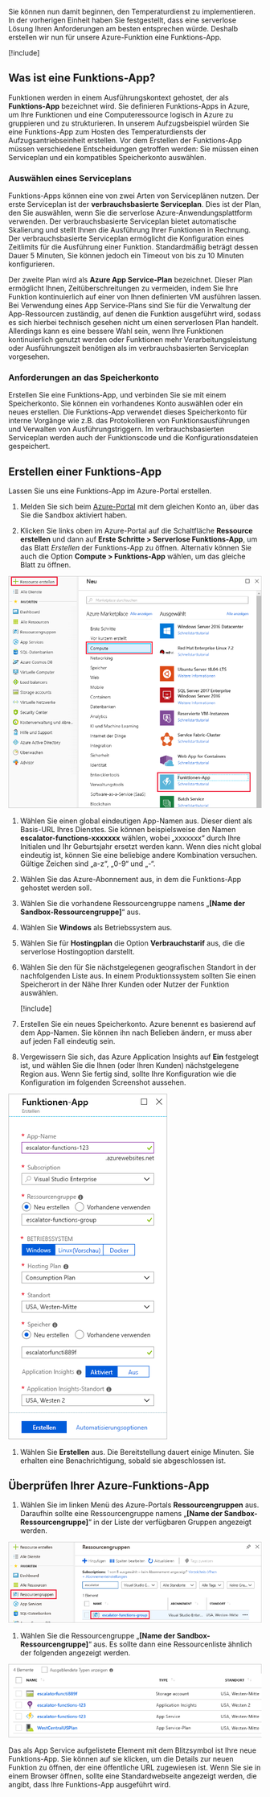 Sie können nun damit beginnen, den Temperaturdienst zu implementieren. In der vorherigen Einheit haben Sie festgestellt, dass eine serverlose Lösung Ihren Anforderungen am besten entsprechen würde. Deshalb erstellen wir nun für unsere Azure-Funktion eine Funktions-App.

[!include[](../../../includes/azure-sandbox-activate.md)]

## <a name="what-is-a-function-app"></a>Was ist eine Funktions-App?

Funktionen werden in einem Ausführungskontext gehostet, der als **Funktions-App** bezeichnet wird. Sie definieren Funktions-Apps in Azure, um Ihre Funktionen und eine Computeressource logisch in Azure zu gruppieren und zu strukturieren. In unserem Aufzugsbeispiel würden Sie eine Funktions-App zum Hosten des Temperaturdiensts der Aufzugsantriebseinheit erstellen. Vor dem Erstellen der Funktions-App müssen verschiedene Entscheidungen getroffen werden: Sie müssen einen Serviceplan und ein kompatibles Speicherkonto auswählen.

### <a name="choosing-a-service-plan"></a>Auswählen eines Serviceplans

Funktions-Apps können eine von zwei Arten von Serviceplänen nutzen. Der erste Serviceplan ist der **verbrauchsbasierte Serviceplan**. Dies ist der Plan, den Sie auswählen, wenn Sie die serverlose Azure-Anwendungsplattform verwenden. Der verbrauchsbasierte Serviceplan bietet automatische Skalierung und stellt Ihnen die Ausführung Ihrer Funktionen in Rechnung. Der verbrauchsbasierte Serviceplan ermöglicht die Konfiguration eines Zeitlimits für die Ausführung einer Funktion. Standardmäßig beträgt dessen Dauer 5 Minuten, Sie können jedoch ein Timeout von bis zu 10 Minuten konfigurieren.

Der zweite Plan wird als **Azure App Service-Plan** bezeichnet. Dieser Plan ermöglicht Ihnen, Zeitüberschreitungen zu vermeiden, indem Sie Ihre Funktion kontinuierlich auf einer von Ihnen definierten VM ausführen lassen. Bei Verwendung eines App Service-Plans sind Sie für die Verwaltung der App-Ressourcen zuständig, auf denen die Funktion ausgeführt wird, sodass es sich hierbei technisch gesehen nicht um einen serverlosen Plan handelt. Allerdings kann es eine bessere Wahl sein, wenn Ihre Funktionen kontinuierlich genutzt werden oder Funktionen mehr Verarbeitungsleistung oder Ausführungszeit benötigen als im verbrauchsbasierten Serviceplan vorgesehen.

### <a name="storage-account-requirements"></a>Anforderungen an das Speicherkonto

Erstellen Sie eine Funktions-App, und verbinden Sie sie mit einem Speicherkonto. Sie können ein vorhandenes Konto auswählen oder ein neues erstellen. Die Funktions-App verwendet dieses Speicherkonto für interne Vorgänge wie z.B. das Protokollieren von Funktionsausführungen und Verwalten von Ausführungstriggern. Im verbrauchsbasierten Serviceplan werden auch der Funktionscode und die Konfigurationsdateien gespeichert.

## <a name="create-a-function-app"></a>Erstellen einer Funktions-App

Lassen Sie uns eine Funktions-App im Azure-Portal erstellen.

1. Melden Sie sich beim [Azure-Portal](https://portal.azure.com/triplecrownlabs.onmicrosoft.com?azure-portal=true) mit dem gleichen Konto an, über das Sie die Sandbox aktiviert haben.

1. Klicken Sie links oben im Azure-Portal auf die Schaltfläche **Ressource erstellen** und dann auf **Erste Schritte > Serverlose Funktions-App**, um das Blatt *Erstellen* der Funktions-App zu öffnen. Alternativ können Sie auch die Option **Compute > Funktions-App** wählen, um das gleiche Blatt zu öffnen.

  ![Screenshot: Blatt „Ressource erstellen“ im Azure-Portal mit hervorgehobenem Compute-Abschnitt und Funktions-App.](../media/3-create-function-app-blade.png)

1. Wählen Sie einen global eindeutigen App-Namen aus. Dieser dient als Basis-URL Ihres Dienstes. Sie können beispielsweise den Namen **escalator-functions-xxxxxxx** wählen, wobei „xxxxxxx“ durch Ihre Initialen und Ihr Geburtsjahr ersetzt werden kann. Wenn dies nicht global eindeutig ist, können Sie eine beliebige andere Kombination versuchen. Gültige Zeichen sind „a-z“, „0-9“ und „-“.

1. Wählen Sie das Azure-Abonnement aus, in dem die Funktions-App gehostet werden soll.

1. Wählen Sie die vorhandene Ressourcengruppe namens „**<rgn>[Name der Sandbox-Ressourcengruppe]</rgn>**“ aus.

1. Wählen Sie **Windows** als Betriebssystem aus.

1. Wählen Sie für **Hostingplan** die Option **Verbrauchstarif** aus, die die serverlose Hostingoption darstellt.

1. Wählen Sie den für Sie nächstgelegenen geografischen Standort in der nachfolgenden Liste aus. In einem Produktionssystem sollten Sie einen Speicherort in der Nähe Ihrer Kunden oder Nutzer der Funktion auswählen.

    [!include[](../../../includes/azure-sandbox-regions-first-mention-note-friendly.md)]

1. Erstellen Sie ein neues Speicherkonto. Azure benennt es basierend auf dem App-Namen. Sie können ihn nach Belieben ändern, er muss aber auf jeden Fall eindeutig sein.

1. Vergewissern Sie sich, das Azure Application Insights auf **Ein** festgelegt ist, und wählen Sie die Ihnen (oder Ihren Kunden) nächstgelegene Region aus.
  Wenn Sie fertig sind, sollte Ihre Konfiguration wie die Konfiguration im folgenden Screenshot aussehen.

  ![Screenshot: Der Konfigurationsbildschirm des Blatts „Funktions-App erstellen“ im Azure-Portal mit allen gemäß den obigen Anweisungen konfigurierten Feldern.](../media/3-create-function-app-settings.png)

1. Wählen Sie **Erstellen** aus. Die Bereitstellung dauert einige Minuten. Sie erhalten eine Benachrichtigung, sobald sie abgeschlossen ist.

## <a name="verify-your-azure-function-app"></a>Überprüfen Ihrer Azure-Funktions-App

1. Wählen Sie im linken Menü des Azure-Portals **Ressourcengruppen** aus. Daraufhin sollte eine Ressourcengruppe namens „**<rgn>[Name der Sandbox-Ressourcengruppe]</rgn>**“ in der Liste der verfügbaren Gruppen angezeigt werden.

  ![Screenshot: Das Blatt „Ressourcengruppen“ im Azure-Portal, auf dem das Menüelement „Ressourcengruppen“ und <rgn>[Name der Sandbox-Ressourcengruppe]</rgn> hervorgehoben sind.](../media/3-resource-group.png)

1. Wählen Sie die Ressourcengruppe „**<rgn>[Name der Sandbox-Ressourcengruppe]</rgn>**“ aus. Es sollte dann eine Ressourcenliste ähnlich der folgenden angezeigt werden.

  ![Screenshot: Alle Ressourcen in der Gruppe <rgn>[Name der Sandbox-Ressourcengruppe]</rgn> im Azure-Portal, einschließlich der Einträge für App Service-Plan, Speicherkonto, Application Insights-Ressource und App Service.](../media/3-resource-list.png)

Das als App Service aufgelistete Element mit dem Blitzsymbol ist Ihre neue Funktions-App. Sie können auf sie klicken, um die Details zur neuen Funktion zu öffnen, der eine öffentliche URL zugewiesen ist. Wenn Sie sie in einem Browser öffnen, sollte eine Standardwebseite angezeigt werden, die angibt, dass Ihre Funktions-App ausgeführt wird.
